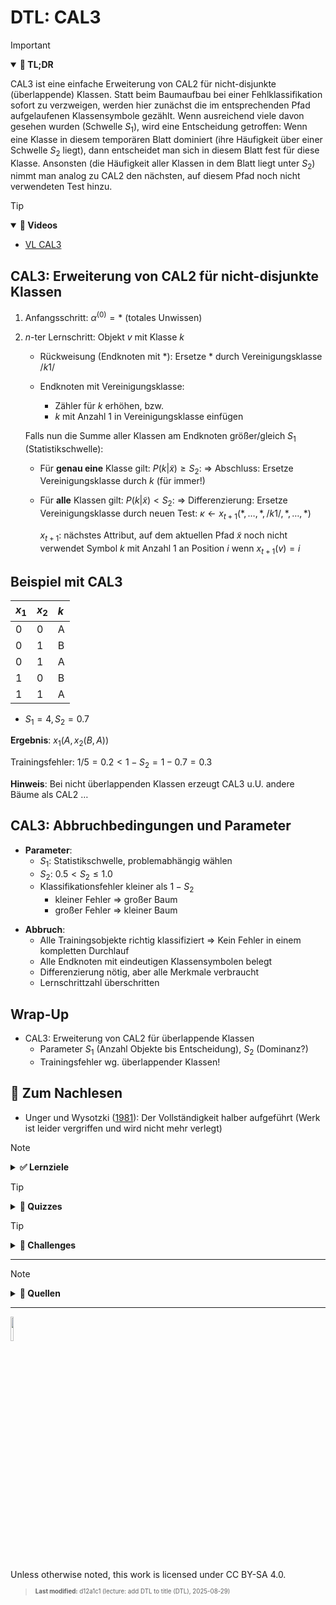 # DTL: CAL3

> [!IMPORTANT]
>
> <details open>
>
> <summary><strong>🎯 TL;DR</strong></summary>
>
> CAL3 ist eine einfache Erweiterung von CAL2 für nicht-disjunkte
> (überlappende) Klassen. Statt beim Baumaufbau bei einer
> Fehlklassifikation sofort zu verzweigen, werden hier zunächst die im
> entsprechenden Pfad aufgelaufenen Klassensymbole gezählt. Wenn
> ausreichend viele davon gesehen wurden (Schwelle $`S_1`$), wird eine
> Entscheidung getroffen: Wenn eine Klasse in diesem temporären Blatt
> dominiert (ihre Häufigkeit über einer Schwelle $`S_2`$ liegt), dann
> entscheidet man sich in diesem Blatt fest für diese Klasse. Ansonsten
> (die Häufigkeit aller Klassen in dem Blatt liegt unter $`S_2`$) nimmt
> man analog zu CAL2 den nächsten, auf diesem Pfad noch nicht
> verwendeten Test hinzu.
> </details>

> [!TIP]
>
> <details open>
>
> <summary><strong>🎦 Videos</strong></summary>
>
> - [VL CAL3](https://youtu.be/9Wj51XvuntM)
>
> </details>

## CAL3: Erweiterung von CAL2 für nicht-disjunkte Klassen

1.  Anfangsschritt: $`\alpha^{(0)} = \ast`$ (totales Unwissen)

2.  $`n`$-ter Lernschritt: Objekt $`v`$ mit Klasse $`k`$

    - Rückweisung (Endknoten mit $`\ast`$): Ersetze $`\ast`$ durch
      Vereinigungsklasse $`/k1/`$

    - Endknoten mit Vereinigungsklasse:

      - Zähler für $`k`$ erhöhen, bzw.
      - $`k`$ mit Anzahl $`1`$ in Vereinigungsklasse einfügen

    Falls nun die Summe aller Klassen am Endknoten größer/gleich $`S_1`$
    (Statistikschwelle):

    - Für **genau eine** Klasse gilt: $`P(k | \tilde{x}) \ge S_2`$: =\>
      Abschluss: Ersetze Vereinigungsklasse durch $`k`$ (für immer!)

    - Für **alle** Klassen gilt: $`P(k | \tilde{x}) < S_2`$: =\>
      Differenzierung: Ersetze Vereinigungsklasse durch neuen Test:
      $`\kappa \gets x_{t+1}(\ast, \ldots, \ast, /k1/, \ast, \ldots, \ast)`$

      $`x_{t+1}`$: nächstes Attribut, auf dem aktuellen Pfad
      $`\tilde{x}`$ noch nicht verwendet Symbol $`k`$ mit Anzahl 1 an
      Position $`i`$ wenn $`x_{t+1}(v) = i`$

## Beispiel mit CAL3

| $`x_1`$ | $`x_2`$ | $`k`$ |
|:--------|:--------|:------|
| 0       | 0       | A     |
| 0       | 1       | B     |
| 0       | 1       | A     |
| 1       | 0       | B     |
| 1       | 1       | A     |

- $`S_1 = 4, S_2 = 0.7`$

**Ergebnis**: $`x_1(A,  x_2(B, A))`$

Trainingsfehler: $`1/5 = 0.2 < 1-S_2 = 1-0.7 = 0.3`$

**Hinweis**: Bei nicht überlappenden Klassen erzeugt CAL3 u.U. andere
Bäume als CAL2 …

## CAL3: Abbruchbedingungen und Parameter

- **Parameter**:
  - $`S_1`$: Statistikschwelle, problemabhängig wählen
  - $`S_2`$: $`0.5 < S_2 \le 1.0`$
  - Klassifikationsfehler kleiner als $`1-S_2`$
    - kleiner Fehler =\> großer Baum
    - großer Fehler =\> kleiner Baum

<!-- -->

- **Abbruch**:
  - Alle Trainingsobjekte richtig klassifiziert =\> Kein Fehler in einem
    kompletten Durchlauf
  - Alle Endknoten mit eindeutigen Klassensymbolen belegt
  - Differenzierung nötig, aber alle Merkmale verbraucht
  - Lernschrittzahl überschritten

## Wrap-Up

- CAL3: Erweiterung von CAL2 für überlappende Klassen
  - Parameter $`S_1`$ (Anzahl Objekte bis Entscheidung), $`S_2`$
    (Dominanz?)
  - Trainingsfehler wg. überlappender Klassen!

## 📖 Zum Nachlesen

- Unger und Wysotzki ([1981](#ref-Unger1981)): Der Vollständigkeit
  halber aufgeführt (Werk ist leider vergriffen und wird nicht mehr
  verlegt)

> [!NOTE]
>
> <details>
>
> <summary><strong>✅ Lernziele</strong></summary>
>
> - k3: Ich kann den Meta-Algorithmus CAL3 für überlappende Klassen
>   anwenden
>
> </details>

> [!TIP]
>
> <details>
>
> <summary><strong>🧩 Quizzes</strong></summary>
>
> - [Selbsttest CAL3
>   (ILIAS)](https://www.hsbi.de/elearning/goto.php?target=tst_1106576&client_id=FH-Bielefeld)
>
> </details>

> [!TIP]
>
> <details>
>
> <summary><strong>🏅 Challenges</strong></summary>
>
> **Textklassifikation**
>
> Betrachten Sie die folgenden Aussagen:
>
> > - Patient A hat weder Husten noch Fieber und ist gesund.
> > - Patient B hat Husten, aber kein Fieber und ist gesund.
> > - Patient C hat keinen Husten, aber Fieber. Er ist krank.
> > - Patient D hat Husten und kein Fieber und ist krank.
> > - Patient E hat Husten und Fieber. Er ist krank.
>
> Aufgaben:
>
> 1.  Trainieren Sie auf diesem Datensatz einen Klassifikator mit CAL3
>     ($`S_1=4, S_2=0.6`$).
> 2.  Ist Patient F krank? Er hat Husten, aber kein Fieber.
>
> </details>

------------------------------------------------------------------------

> [!NOTE]
>
> <details>
>
> <summary><strong>👀 Quellen</strong></summary>
>
> <div id="refs" class="references csl-bib-body hanging-indent">
>
> <div id="ref-Unger1981" class="csl-entry">
>
> Unger, S., und F. Wysotzki. 1981. *Lernfähige Klassifizierungssysteme
> (Classifier Systems Which Are Able to Learn)*. Akademie-Verlag.
>
> </div>
>
> </div>
>
> </details>

------------------------------------------------------------------------

<img src="https://licensebuttons.net/l/by-sa/4.0/88x31.png" width="10%">

Unless otherwise noted, this work is licensed under CC BY-SA 4.0.

<blockquote><p><sup><sub><strong>Last modified:</strong> d12a1c1 (lecture: add DTL to title (DTL), 2025-08-29)<br></sub></sup></p></blockquote>
